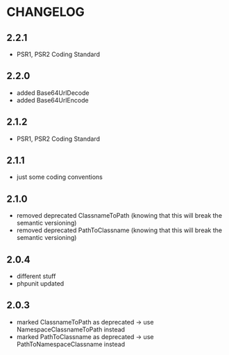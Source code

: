 # CHANGELOG

## 2.2.1

- PSR1, PSR2 Coding Standard

## 2.2.0

- added Base64UrlDecode
- added Base64UrlEncode

## 2.1.2

- PSR1, PSR2 Coding Standard

## 2.1.1

- just some coding conventions

## 2.1.0

- removed deprecated ClassnameToPath (knowing that this will break the semantic versioning)
- removed deprecated PathToClassname (knowing that this will break the semantic versioning)

## 2.0.4

- different stuff
- phpunit updated

## 2.0.3

- marked ClassnameToPath as deprecated -> use NamespaceClassnameToPath instead
- marked PathToClassname as deprecated -> use PathToNamespaceClassname instead